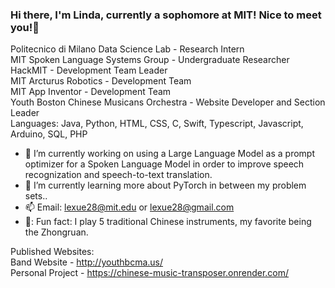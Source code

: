 ### Hi there, I'm Linda, currently a sophomore at MIT! Nice to meet you!👋

Politecnico di Milano Data Science Lab - Research Intern <br>
MIT Spoken Language Systems Group - Undergraduate Researcher <br>
HackMIT - Development Team Leader <br>
MIT Arcturus Robotics - Development Team <br>
MIT App Inventor - Development Team <br>
Youth Boston Chinese Musicans Orchestra - Website Developer and Section Leader <br>
Languages: Java, Python, HTML, CSS, C, Swift, Typescript, Javascript, Arduino, SQL, PHP <br>

- :hammer: I’m currently working on using a Large Language Model as a prompt optimizer for a Spoken Language Model in order to improve speech recognization and speech-to-text translation. 
- :school: I’m currently learning more about PyTorch in between my problem sets..
- 📫 Email: lexue28@mit.edu or lexue28@gmail.com
- 🎵: Fun fact: I play 5 traditional Chinese instruments, my favorite being the Zhongruan.

Published Websites: <br>
Band Website - http://youthbcma.us/ <br>
Personal Project - https://chinese-music-transposer.onrender.com/ <br>
